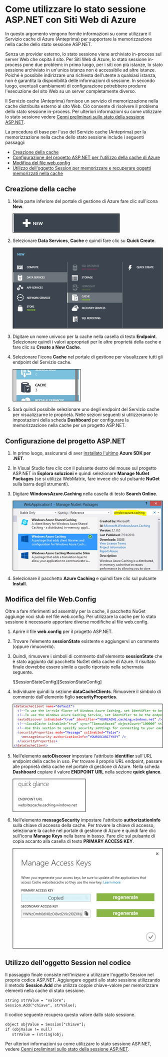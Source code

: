 <properties linkid="video-center-index" urlDisplayName="index" pageTitle="Video Center Index" metaKeywords="" description="" metaCanonical="" services="" documentationCenter="" title="How to Use ASP.NET Session State with Azure Web Sites" authors="jroth" solutions="" manager="" editor="" />

Come utilizzare lo stato sessione ASP.NET con Siti Web di Azure
===============================================================

In questo argomento vengono fornite informazioni su come utilizzare il Servizio cache di Azure (Anteprima) per supportare la memorizzazione nella cache dello stato sessione ASP.NET.

Senza un provider esterno, lo stato sessione viene archiviato in-process sul server Web che ospita il sito. Per Siti Web di Azure, lo stato sessione in-process pone due problemi: in primo luogo, per i siti con più istanze, lo stato sessione archiviato in un'unica istanza non è accessibile ad altre istanze. Poiché è possibile indirizzare una richiesta dell'utente a qualsiasi istanza, non è garantita la disponibilità delle informazioni di sessione. In secondo luogo, eventuali cambiamenti di configurazione potrebbero produrre l'esecuzione del sito Web su un server completamente diverso.

Il Servizio cache (Anteprima) fornisce un servizio di memorizzazione nella cache distribuita esterno al sito Web. Ciò consente di risolvere il problema dello stato sessione in-process. Per ulteriori informazioni su come utilizzare lo stato sessione vedere [Cenni preliminari sullo stato della sessione ASP.NET](http://msdn.microsoft.com/en-us/library/ms178581.aspx).

La procedura di base per l'uso del Servizio cache (Anteprima) per la memorizzazione nella cache dello stato sessione include i seguenti passaggi:

-   [Creazione della cache](#createcache)
-   [Configurazione del progetto ASP.NET per l'utilizzo della cache di Azure](#configureproject)
-   [Modifica del file web.config](#configurewebconfig)
-   [Utilizzo dell'oggetto Session per memorizzare e recuperare oggetti memorizzati nella cache](#usesessionobject)

Creazione della cache
---------------------

1.  Nella parte inferiore del portale di gestione di Azure fare clic sull'icona **New**.

    ![NewIcon](./media/web-sites-dotnet-session-state-caching/CacheScreenshot_NewButton.png)

2.  Selezionare **Data Services**, **Cache** e quindi fare clic su **Quick Create**.

    ![NewCacheDialog](./media/web-sites-dotnet-session-state-caching/CachingScreenshot_CreateOptions.png)

3.  Digitare un nome univoco per la cache nella casella di testo **Endpoint**. Selezionare quindi i valori appropriati per le altre proprietà della cache e fare clic su **Create a New Cache**.

4.  Selezionare l'icona **Cache** nel portale di gestione per visualizzare tutti gli endpoint del Servizio cache.

    ![CacheIcon](./media/web-sites-dotnet-session-state-caching/CachingScreenshot_CacheIcon.png)

5.  Sarà quindi possibile selezionare uno degli endpoint del Servizio cache per visualizzarne le proprietà. Nelle sezioni seguenti si utilizzeranno le impostazioni della scheda **Dashboard** per configurare la memorizzazione nella cache per un progetto ASP.NET.

Configurazione del progetto ASP.NET
-----------------------------------

1.  In primo luogo, assicurarsi di aver [installato l'ultimo](http://www.windowsazure.com/en-us/downloads/?sdk=net) **Azure SDK per .NET**.

2.  In Visual Studio fare clic con il pulsante destro del mouse sul progetto ASP.NET in **Esplora soluzioni** e quindi selezionare **Manage NuGet Packages** (se si utilizza WebMatrix, fare invece clic sul pulsante **NuGet** sulla barra degli strumenti).

3.  Digitare **WindowsAzure.Caching** nella casella di testo **Search Online**.

    ![NuGetDialog](./media/web-sites-dotnet-session-state-caching/CachingScreenshot_NuGet.png)

4.  Selezionare il pacchetto **Azure Caching** e quindi fare clic sul pulsante **Install**.

Modifica del file Web.Config
----------------------------

Oltre a fare riferimenti ad assembly per la cache, il pacchetto NuGet aggiunge voci stub nel file web.config. Per utilizzare la cache per lo stato sessione è necessario apportare diverse modifiche al file web.config.

1.  Aprire il file **web.config** per il progetto ASP.NET.

2.  Trovare l'elemento **sessionState** esistente e aggiungervi un commento (oppure rimuoverlo).

3.  Quindi, rimuovere i simboli di commento dall'elemento **sessionState** che è stato aggiunto dal pacchetto NuGet della cache di Azure. Il risultato finale dovrebbe essere simile a quello riportato nella schermata seguente.

    ![SessionStateConfig][SessionStateConfig]

4.  Individuare quindi la sezione **dataCacheClients**. Rimuovere il simbolo di commento dall'elemento figlio **securityProperties**.

    ![CacheConfig](./media/web-sites-dotnet-session-state-caching/CachingScreenshot_CacheConfig.png)

5.  Nell'elemento **autoDiscover** impostare l'attributo **identifier** sull'URL endpoint della cache in uso. Per trovare il proprio URL endpoint, passare alle proprietà della cache nel portale di gestione di Azure. Nella scheda **Dashboard** copiare il valore **ENDPOINT URL** nella sezione **quick glance**.

    ![EndpointURL](./media/web-sites-dotnet-session-state-caching/CachingScreenshot_EndpointURL.png)

6.  Nell'elemento **messageSecurity** impostare l'attributo **authorizationInfo** sulla chiave di accesso della cache. Per trovare la chiave di accesso, selezionare la cache nel portale di gestione di Azure e quindi fare clic sull'icona **Manage Keys** nella barra in basso. Fare clic sul pulsante di copia accanto alla casella di testo **PRIMARY ACCESS KEY**.

    ![ManageKeys](./media/web-sites-dotnet-session-state-caching/CachingScreenshot_ManageAccessKeys.png)

Utilizzo dell'oggetto Session nel codice
----------------------------------------

Il passaggio finale consiste nell'iniziare a utilizzare l'oggetto Session nel proprio codice ASP.NET. Aggiungere oggetti allo stato sessione utilizzando il metodo **Session.Add** che utilizza coppie chiave-valore per memorizzare elementi nella cache di stato sessione.

    string strValue = "valore";
    Session.Add("chiave", strValue);

Il codice seguente recupera questo valore dallo stato sessione.

    object objValue = Session["chiave"];
    if (objValue != null)
       strValue = (string)obj;  

Per ulteriori informazioni su come utilizzare lo stato sessione ASP.NET, vedere [Cenni preliminari sullo stato della sessione ASP.NET](http://msdn.microsoft.com/en-us/library/ms178581.aspx).

